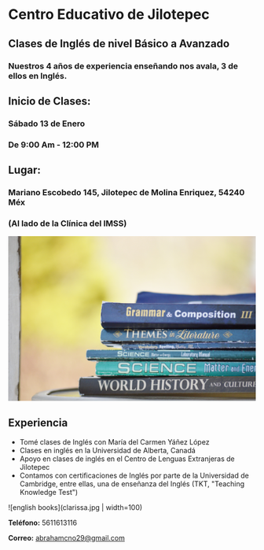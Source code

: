 # Centro Educativo de  Jilotepec

## Clases de Inglés de nivel Básico a Avanzado

### Nuestros 4 años de experiencia enseñando nos avala, 3 de ellos en Inglés.


## Inicio de Clases:
### Sábado 13 de Enero
### De 9:00 Am - 12:00 PM

## Lugar:
### Mariano Escobedo 145, Jilotepec de Molina Enriquez, 54240 Méx
### (Al lado de la Clínica del IMSS)

![english books](clarissa.jpg)

## Experiencia
* Tomé clases de Inglés con María del Carmen Yáñez López
* Clases en inglés en la Universidad de Alberta, Canadá
* Apoyo en clases de inglés en el Centro de Lenguas Extranjeras de Jilotepec
* Contamos con certificaciones de Inglés por parte de la Universidad de Cambridge, entre ellas, una de enseñanza del Inglés (TKT, "Teaching Knowledge Test")

![english books](clarissa.jpg | width=100)

**Teléfono:** 5611613116

**Correo:** abrahamcno29@gmail.com
